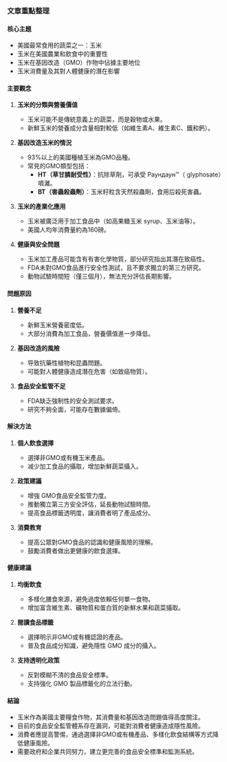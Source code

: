 ### 文章重點整理

#### 核心主題
- 美國最常食用的蔬菜之一：玉米
- 玉米在美國農業和飲食中的重要性
- 玉米在基因改造（GMO）作物中佔據主要地位
- 玉米消費量及其對人體健康的潛在影響

#### 主要觀念
1. **玉米的分類與營養價值**
   - 玉米可能不是傳統意義上的蔬菜，而是穀物或水果。
   - 新鮮玉米的營養成分含量相對較低（如維生素A、維生素C、鐵和鈣）。

2. **基因改造玉米的情況**
   - 93%以上的美國種植玉米為GMO品種。
   - 常見的GMO類型包括：
     - **HT（草甘膦耐受性）**：抗除草劑，可承受 Раундаун™（ glyphosate）噴灕。
     - **BT（害蟲殺蟲劑）**：玉米籽粒含天然殺蟲劑，食用后殺死害蟲。

3. **玉米的產業化應用**
   - 玉米被廣泛用于加工食品中（如高果糖玉米 syrup、玉米油等）。
   - 美國人均年消費量約為160磅。

4. **健康與安全問題**
   - 玉米加工產品可能含有有害化學物質，部分研究指出其潛在致癌性。
   - FDA未對GMO食品進行安全性測試，且不要求獨立的第三方研究。
   - 動物試驗時間短（僅三個月），無法充分評估長期影響。

#### 問題原因
1. **營養不足**
   - 新鮮玉米營養密度低。
   - 大部分消費為加工食品，營養價值進一步降低。

2. **基因改造的風險**
   - 导致抗藥性植物和昆蟲問題。
   - 可能對人體健康造成潛在危害（如致癌物質）。

3. **食品安全監管不足**
   - FDA缺乏強制性的安全測試要求。
   - 研究不夠全面，可能存在數據偏倚。

#### 解決方法
1. **個人飲食選擇**
   - 選擇非GMO或有機玉米產品。
   - 减少加工食品的攝取，增加新鮮蔬菜攝入。

2. **政策建議**
   - 增強 GMO食品安全監管力度。
   - 推動獨立第三方安全評估，延長動物試驗時間。
   - 提高食品標籤透明度，讓消費者明了產品成分。

3. **消費教育**
   - 提高公眾對GMO食品的認識和健康風險的理解。
   - 鼓勵消費者做出更健康的飲食選擇。

#### 健康建議
1. **均衡飲食**
   - 多樣化膳食來源，避免過度依賴任何單一食物。
   - 增加富含維生素、礦物質和蛋白質的新鮮水果和蔬菜攝取。

2. **閱讀食品標籤**
   - 選擇明示非GMO或有機認證的產品。
   - 普及食品成分知識，避免隱性 GMO 成分的攝入。

3. **支持透明化政策**
   - 反對模糊不清的食品安全標準。
   - 支持強化 GMO 製品標籤化的立法行動。

#### 結論
- 玉米作為美國主要糧食作物，其消費量和基因改造問題值得高度關注。
- 目前的食品安全監管體系存在漏洞，可能對消費者健康造成隱性風險。
- 消費者應提高警惕，通過選擇非GMO或有機產品、多樣化飲食結構等方式降低健康風險。
- 需要政府和企業共同努力，建立更完善的食品安全標準和監測系統。